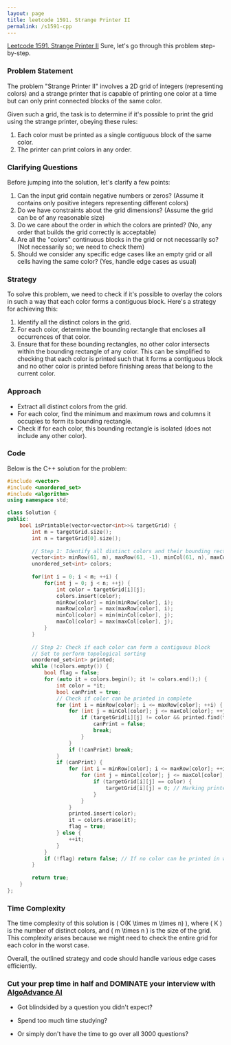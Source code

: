 ```yaml
---
layout: page
title: leetcode 1591. Strange Printer II
permalink: /s1591-cpp
---
```

[Leetcode 1591. Strange Printer II](https://algoadvance.github.io/algoadvance/l1591)
Sure, let's go through this problem step-by-step.

### Problem Statement

The problem "Strange Printer II" involves a 2D grid of integers (representing colors) and a strange printer that is capable of printing one color at a time but can only print connected blocks of the same color.

Given such a grid, the task is to determine if it's possible to print the grid using the strange printer, obeying these rules:
1. Each color must be printed as a single contiguous block of the same color.
2. The printer can print colors in any order.

### Clarifying Questions

Before jumping into the solution, let's clarify a few points:

1. Can the input grid contain negative numbers or zeros? (Assume it contains only positive integers representing different colors)
2. Do we have constraints about the grid dimensions? (Assume the grid can be of any reasonable size)
3. Do we care about the order in which the colors are printed? (No, any order that builds the grid correctly is acceptable)
4. Are all the "colors" continuous blocks in the grid or not necessarily so? (Not necessarily so; we need to check them)
5. Should we consider any specific edge cases like an empty grid or all cells having the same color? (Yes, handle edge cases as usual)

### Strategy

To solve this problem, we need to check if it's possible to overlay the colors in such a way that each color forms a contiguous block. Here's a strategy for achieving this:

1. Identify all the distinct colors in the grid.
2. For each color, determine the bounding rectangle that encloses all occurrences of that color.
3. Ensure that for these bounding rectangles, no other color intersects within the bounding rectangle of any color. This can be simplified to checking that each color is printed such that it forms a contiguous block and no other color is printed before finishing areas that belong to the current color.

### Approach

- Extract all distinct colors from the grid.
- For each color, find the minimum and maximum rows and columns it occupies to form its bounding rectangle.
- Check if for each color, this bounding rectangle is isolated (does not include any other color).

### Code

Below is the C++ solution for the problem:

```cpp
#include <vector>
#include <unordered_set>
#include <algorithm>
using namespace std;

class Solution {
public:
    bool isPrintable(vector<vector<int>>& targetGrid) {
        int m = targetGrid.size();
        int n = targetGrid[0].size();
        
        // Step 1: Identify all distinct colors and their bounding rectangles
        vector<int> minRow(61, m), maxRow(61, -1), minCol(61, n), maxCol(61, -1);
        unordered_set<int> colors;
        
        for(int i = 0; i < m; ++i) {
            for(int j = 0; j < n; ++j) {
                int color = targetGrid[i][j];
                colors.insert(color);
                minRow[color] = min(minRow[color], i);
                maxRow[color] = max(maxRow[color], i);
                minCol[color] = min(minCol[color], j);
                maxCol[color] = max(maxCol[color], j);
            }
        }
        
        // Step 2: Check if each color can form a contiguous block
        // Set to perform topological sorting
        unordered_set<int> printed;
        while (!colors.empty()) {
            bool flag = false;
            for (auto it = colors.begin(); it != colors.end();) {
                int color = *it;
                bool canPrint = true;
                // Check if color can be printed in complete
                for (int i = minRow[color]; i <= maxRow[color]; ++i) {
                    for (int j = minCol[color]; j <= maxCol[color]; ++j) {
                        if (targetGrid[i][j] != color && printed.find(targetGrid[i][j]) == printed.end()) {
                            canPrint = false;
                            break;
                        }
                    }
                    if (!canPrint) break;
                }
                if (canPrint) {
                    for (int i = minRow[color]; i <= maxRow[color]; ++i) {
                        for (int j = minCol[color]; j <= maxCol[color]; ++j) {
                            if (targetGrid[i][j] == color) {
                                targetGrid[i][j] = 0; // Marking printed area
                            }
                        }
                    }
                    printed.insert(color);
                    it = colors.erase(it);
                    flag = true;
                } else {
                    ++it;
                }
            }
            if (!flag) return false; // If no color can be printed in whole in any iteration
        }
        
        return true;
    }
};
```

### Time Complexity

The time complexity of this solution is \( O(K \times m \times n) \), where \( K \) is the number of distinct colors, and \( m \times n \) is the size of the grid. This complexity arises because we might need to check the entire grid for each color in the worst case.

Overall, the outlined strategy and code should handle various edge cases efficiently.


### Cut your prep time in half and DOMINATE your interview with [AlgoAdvance AI](https://algoAdvance.com)

- Got blindsided by a question you didn't expect?

- Spend too much time studying?

- Or simply don't have the time to go over all 3000 questions?

